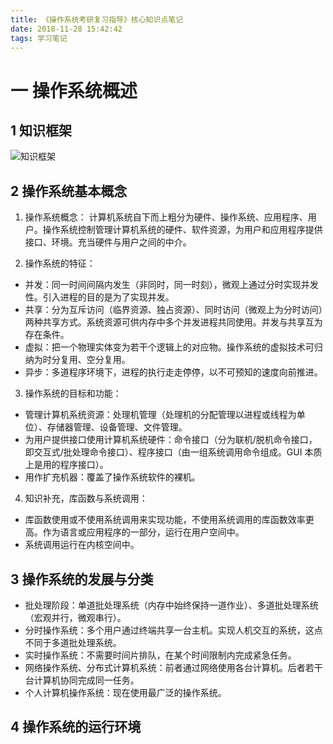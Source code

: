 ```yaml
---
title: 《操作系统考研复习指导》核心知识点笔记
date: 2018-11-28 15:42:42
tags: 学习笔记
---
```

# 一 操作系统概述
## 1 知识框架
![知识框架](图1.PNG)

## 2 操作系统基本概念
1. 操作系统概念：
计算机系统自下而上粗分为硬件、操作系统、应用程序、用户。操作系统控制管理计算机系统的硬件、软件资源，为用户和应用程序提供接口、环境。充当硬件与用户之间的中介。

2. 操作系统的特征：
- 并发：同一时间间隔内发生（非同时，同一时刻），微观上通过分时实现并发性。引入进程的目的是为了实现并发。
- 共享：分为互斥访问（临界资源、独占资源）、同时访问（微观上为分时访问）两种共享方式。系统资源可供内存中多个并发进程共同使用。并发与共享互为存在条件。
- 虚拟：把一个物理实体变为若干个逻辑上的对应物。操作系统的虚拟技术可归纳为时分复用、空分复用。
- 异步：多道程序环境下，进程的执行走走停停，以不可预知的速度向前推进。

3. 操作系统的目标和功能：
- 管理计算机系统资源：处理机管理（处理机的分配管理以进程或线程为单位）、存储器管理、设备管理、文件管理。
- 为用户提供接口使用计算机系统硬件：命令接口（分为联机/脱机命令接口，即交互式/批处理命令接口）、程序接口（由一组系统调用命令组成。GUI 本质上是用的程序接口）。
- 用作扩充机器：覆盖了操作系统软件的裸机。

4. 知识补充，库函数与系统调用：
- 库函数使用或不使用系统调用来实现功能，不使用系统调用的库函数效率更高。作为语言或应用程序的一部分，运行在用户空间中。
- 系统调用运行在内核空间中。

## 3 操作系统的发展与分类
- 批处理阶段：单道批处理系统（内存中始终保持一道作业）、多道批处理系统（宏观并行，微观串行）。
- 分时操作系统：多个用户通过终端共享一台主机。实现人机交互的系统，这点不同于多道批处理系统。
- 实时操作系统：不需要时间片排队，在某个时间限制内完成紧急任务。
- 网络操作系统、分布式计算机系统：前者通过网络使用各台计算机。后者若干台计算机协同完成同一任务。
- 个人计算机操作系统：现在使用最广泛的操作系统。

## 4 操作系统的运行环境